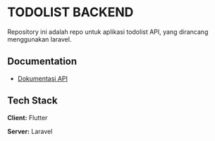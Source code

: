 # TODOLIST BACKEND

Repository ini adalah repo untuk aplikasi todolist API, yang dirancang menggunakan laravel.

## Documentation

-   [Dokumentasi API](https://documenter.getpostman.com/view/13809641/VUxKSp7R)

## Tech Stack

**Client:** Flutter

**Server:** Laravel
